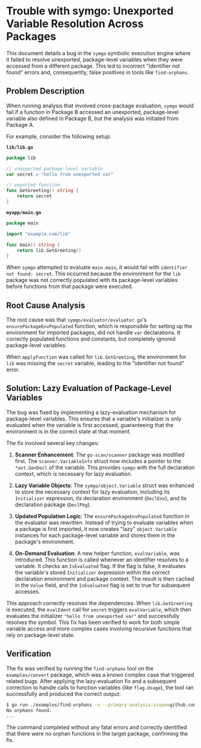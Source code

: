 # Trouble with symgo: Unexported Variable Resolution Across Packages

This document details a bug in the `symgo` symbolic execution engine where it failed to resolve unexported, package-level variables when they were accessed from a different package. This led to incorrect "identifier not found" errors and, consequently, false positives in tools like `find-orphans`.

## Problem Description

When running analysis that involved cross-package evaluation, `symgo` would fail if a function in Package B accessed an unexported, package-level variable also defined in Package B, but the analysis was initiated from Package A.

For example, consider the following setup:

**`lib/lib.go`**
```go
package lib

// unexported package-level variable
var secret = "hello from unexported var"

// exported function
func GetGreeting() string {
	return secret
}
```

**`myapp/main.go`**
```go
package main

import "example.com/lib"

func main() string {
	return lib.GetGreeting()
}
```

When `symgo` attempted to evaluate `main.main`, it would fail with `identifier not found: secret`. This occurred because the environment for the `lib` package was not correctly populated with its package-level variables before functions from that package were executed.

## Root Cause Analysis

The root cause was that `symgo/evaluator/evaluator.go`'s `ensurePackageEnvPopulated` function, which is responsible for setting up the environment for imported packages, did not handle `var` declarations. It correctly populated functions and constants, but completely ignored package-level variables.

When `applyFunction` was called for `lib.GetGreeting`, the environment for `lib` was missing the `secret` variable, leading to the "identifier not found" error.

## Solution: Lazy Evaluation of Package-Level Variables

The bug was fixed by implementing a lazy-evaluation mechanism for package-level variables. This ensures that a variable's initializer is only evaluated when the variable is first accessed, guaranteeing that the environment is in the correct state at that moment.

The fix involved several key changes:

1.  **Scanner Enhancement**: The `go-scan/scanner` package was modified first. The `scanner.VariableInfo` struct now includes a pointer to the `*ast.GenDecl` of the variable. This provides `symgo` with the full declaration context, which is necessary for lazy evaluation.

2.  **Lazy Variable Objects**: The `symgo/object.Variable` struct was enhanced to store the necessary context for lazy evaluation, including its `Initializer` expression, its declaration environment (`DeclEnv`), and its declaration package (`DeclPkg`).

3.  **Updated Population Logic**: The `ensurePackageEnvPopulated` function in the evaluator was rewritten. Instead of trying to evaluate variables when a package is first imported, it now creates "lazy" `object.Variable` instances for each package-level variable and stores them in the package's environment.

4.  **On-Demand Evaluation**: A new helper function, `evalVariable`, was introduced. This function is called whenever an identifier resolves to a variable. It checks an `IsEvaluated` flag. If the flag is false, it evaluates the variable's stored `Initializer` expression within the correct declaration environment and package context. The result is then cached in the `Value` field, and the `IsEvaluated` flag is set to true for subsequent accesses.

This approach correctly resolves the dependencies. When `lib.GetGreeting` is executed, the `evalIdent` call for `secret` triggers `evalVariable`, which then evaluates the initializer `"hello from unexported var"` and successfully resolves the symbol. This fix has been verified to work for both simple variable access and more complex cases involving recursive functions that rely on package-level state.

## Verification

The fix was verified by running the `find-orphans` tool on the `examples/convert` package, which was a known complex case that triggered related bugs. After applying the lazy-evaluation fix and a subsequent correction to handle calls to function variables (like `flag.Usage`), the tool ran successfully and produced the correct output:

```sh
$ go run ./examples/find-orphans -v --primary-analysis-scope=github.com/podhmo/go-scan/examples/convert/parser,github.com/podhmo/go-scan/examples/convert/sampledata/source,github.com/podhmo/go-scan/examples/convert/sampledata/generated ./examples/convert
No orphans found.
...
```

The command completed without any fatal errors and correctly identified that there were no orphan functions in the target package, confirming the fix.
